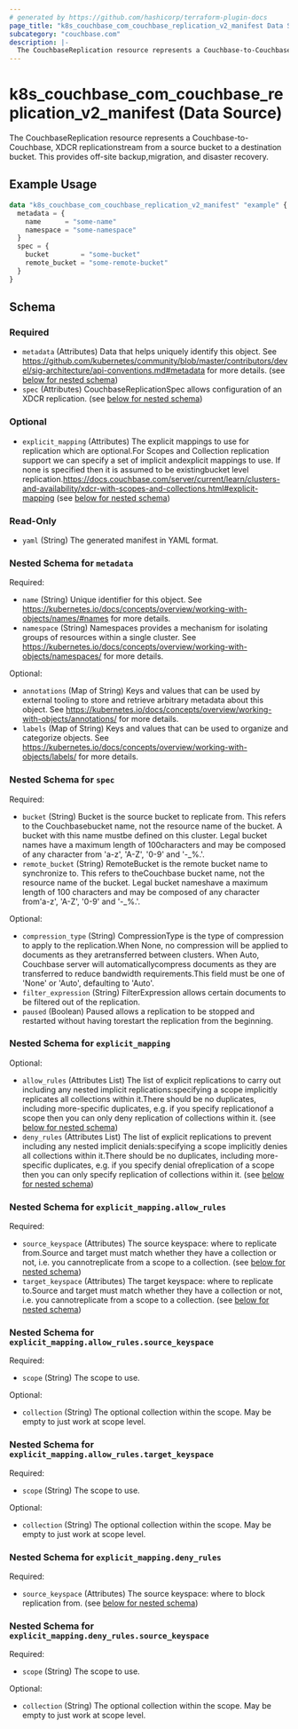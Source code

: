 ```yaml
---
# generated by https://github.com/hashicorp/terraform-plugin-docs
page_title: "k8s_couchbase_com_couchbase_replication_v2_manifest Data Source - terraform-provider-k8s"
subcategory: "couchbase.com"
description: |-
  The CouchbaseReplication resource represents a Couchbase-to-Couchbase, XDCR replicationstream from a source bucket to a destination bucket.  This provides off-site backup,migration, and disaster recovery.
---
```


# k8s_couchbase_com_couchbase_replication_v2_manifest (Data Source)

The CouchbaseReplication resource represents a Couchbase-to-Couchbase, XDCR replicationstream from a source bucket to a destination bucket.  This provides off-site backup,migration, and disaster recovery.

## Example Usage

```terraform
data "k8s_couchbase_com_couchbase_replication_v2_manifest" "example" {
  metadata = {
    name      = "some-name"
    namespace = "some-namespace"
  }
  spec = {
    bucket        = "some-bucket"
    remote_bucket = "some-remote-bucket"
  }
}
```

<!-- schema generated by tfplugindocs -->
## Schema

### Required

- `metadata` (Attributes) Data that helps uniquely identify this object. See https://github.com/kubernetes/community/blob/master/contributors/devel/sig-architecture/api-conventions.md#metadata for more details. (see [below for nested schema](#nestedatt--metadata))
- `spec` (Attributes) CouchbaseReplicationSpec allows configuration of an XDCR replication. (see [below for nested schema](#nestedatt--spec))

### Optional

- `explicit_mapping` (Attributes) The explicit mappings to use for replication which are optional.For Scopes and Collection replication support we can specify a set of implicit andexplicit mappings to use. If none is specified then it is assumed to be existingbucket level replication.https://docs.couchbase.com/server/current/learn/clusters-and-availability/xdcr-with-scopes-and-collections.html#explicit-mapping (see [below for nested schema](#nestedatt--explicit_mapping))

### Read-Only

- `yaml` (String) The generated manifest in YAML format.

<a id="nestedatt--metadata"></a>
### Nested Schema for `metadata`

Required:

- `name` (String) Unique identifier for this object. See https://kubernetes.io/docs/concepts/overview/working-with-objects/names/#names for more details.
- `namespace` (String) Namespaces provides a mechanism for isolating groups of resources within a single cluster. See https://kubernetes.io/docs/concepts/overview/working-with-objects/namespaces/ for more details.

Optional:

- `annotations` (Map of String) Keys and values that can be used by external tooling to store and retrieve arbitrary metadata about this object. See https://kubernetes.io/docs/concepts/overview/working-with-objects/annotations/ for more details.
- `labels` (Map of String) Keys and values that can be used to organize and categorize objects. See https://kubernetes.io/docs/concepts/overview/working-with-objects/labels/ for more details.


<a id="nestedatt--spec"></a>
### Nested Schema for `spec`

Required:

- `bucket` (String) Bucket is the source bucket to replicate from.  This refers to the Couchbasebucket name, not the resource name of the bucket.  A bucket with this name mustbe defined on this cluster.  Legal bucket names have a maximum length of 100characters and may be composed of any character from 'a-z', 'A-Z', '0-9' and '-_%.'.
- `remote_bucket` (String) RemoteBucket is the remote bucket name to synchronize to.  This refers to theCouchbase bucket name, not the resource name of the bucket.  Legal bucket nameshave a maximum length of 100 characters and may be composed of any character from'a-z', 'A-Z', '0-9' and '-_%.'.

Optional:

- `compression_type` (String) CompressionType is the type of compression to apply to the replication.When None, no compression will be applied to documents as they aretransferred between clusters.  When Auto, Couchbase server will automaticallycompress documents as they are transferred to reduce bandwidth requirements.This field must be one of 'None' or 'Auto', defaulting to 'Auto'.
- `filter_expression` (String) FilterExpression allows certain documents to be filtered out of the replication.
- `paused` (Boolean) Paused allows a replication to be stopped and restarted without having torestart the replication from the beginning.


<a id="nestedatt--explicit_mapping"></a>
### Nested Schema for `explicit_mapping`

Optional:

- `allow_rules` (Attributes List) The list of explicit replications to carry out including any nested implicit replications:specifying a scope implicitly replicates all collections within it.There should be no duplicates, including more-specific duplicates, e.g. if you specify replicationof a scope then you can only deny replication of collections within it. (see [below for nested schema](#nestedatt--explicit_mapping--allow_rules))
- `deny_rules` (Attributes List) The list of explicit replications to prevent including any nested implicit denials:specifying a scope implicitly denies all collections within it.There should be no duplicates, including more-specific duplicates, e.g. if you specify denial ofreplication of a scope then you can only specify replication of collections within it. (see [below for nested schema](#nestedatt--explicit_mapping--deny_rules))

<a id="nestedatt--explicit_mapping--allow_rules"></a>
### Nested Schema for `explicit_mapping.allow_rules`

Required:

- `source_keyspace` (Attributes) The source keyspace: where to replicate from.Source and target must match whether they have a collection or not, i.e. you cannotreplicate from a scope to a collection. (see [below for nested schema](#nestedatt--explicit_mapping--allow_rules--source_keyspace))
- `target_keyspace` (Attributes) The target keyspace: where to replicate to.Source and target must match whether they have a collection or not, i.e. you cannotreplicate from a scope to a collection. (see [below for nested schema](#nestedatt--explicit_mapping--allow_rules--target_keyspace))

<a id="nestedatt--explicit_mapping--allow_rules--source_keyspace"></a>
### Nested Schema for `explicit_mapping.allow_rules.source_keyspace`

Required:

- `scope` (String) The scope to use.

Optional:

- `collection` (String) The optional collection within the scope. May be empty to just work at scope level.


<a id="nestedatt--explicit_mapping--allow_rules--target_keyspace"></a>
### Nested Schema for `explicit_mapping.allow_rules.target_keyspace`

Required:

- `scope` (String) The scope to use.

Optional:

- `collection` (String) The optional collection within the scope. May be empty to just work at scope level.



<a id="nestedatt--explicit_mapping--deny_rules"></a>
### Nested Schema for `explicit_mapping.deny_rules`

Required:

- `source_keyspace` (Attributes) The source keyspace: where to block replication from. (see [below for nested schema](#nestedatt--explicit_mapping--deny_rules--source_keyspace))

<a id="nestedatt--explicit_mapping--deny_rules--source_keyspace"></a>
### Nested Schema for `explicit_mapping.deny_rules.source_keyspace`

Required:

- `scope` (String) The scope to use.

Optional:

- `collection` (String) The optional collection within the scope. May be empty to just work at scope level.
